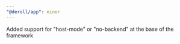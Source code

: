 ```yaml
---
"@deroll/app": minor
---
```


Added support for "host-mode" or "no-backend" at the base of the framework
